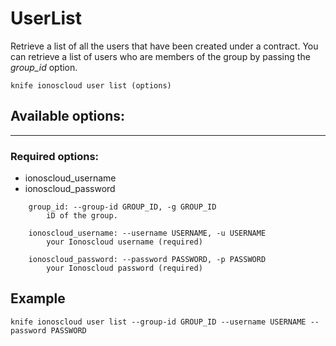 # UserList

Retrieve a list of all the users that have been created under a contract. You can retrieve a list of users who are members of the group by passing the *group_id* option.

    knife ionoscloud user list (options)


## Available options:
---

### Required options:
* ionoscloud_username
* ionoscloud_password

```
    group_id: --group-id GROUP_ID, -g GROUP_ID
        iD of the group.

    ionoscloud_username: --username USERNAME, -u USERNAME
        your Ionoscloud username (required)

    ionoscloud_password: --password PASSWORD, -p PASSWORD
        your Ionoscloud password (required)

```

## Example

    knife ionoscloud user list --group-id GROUP_ID --username USERNAME --password PASSWORD
